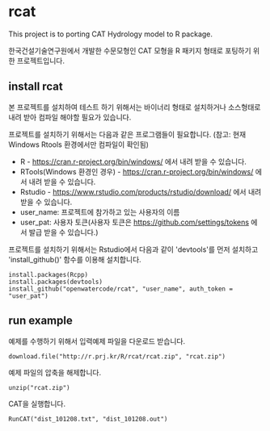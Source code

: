 # rcat
This project is to porting CAT Hydrology model to R package.

한국건설기술연구원에서 개발한 수문모형인 CAT 모형을 R 패키지 형태로 포팅하기 위한 프로젝트입니다.

## install rcat
본 프로젝트를 설치하여 테스트 하기 위해서는 바이너리 형태로 설치하거나 소스형태로 내려 받아 컴파일 해야할 필요가 있습니다.

프로젝트를 설치하기 위해서는 다음과 같은 프로그램들이 필요합니다.
(참고: 현재 Windows Rtools 환경에서만 컴파일이 확인됨)

  * R - https://cran.r-project.org/bin/windows/ 에서 내려 받을 수 있습니다.
  * RTools(Windows 환경인 경우) - https://cran.r-project.org/bin/windows/ 에서 내려 받을 수 있습니다.
  * Rstudio - https://www.rstudio.com/products/rstudio/download/ 에서 내려 받을 수 있습니다.
  * user_name: 프로젝트에 참가하고 있는 사용자의 이름
  * user_pat: 사용자 토큰(사용자 토큰은 https://github.com/settings/tokens 에서 발급 받을 수 있습니다.)

프로젝트를 설치하기 위해서는 Rstudio에서 다음과 같이 'devtools'를 먼저 설치하고 'install_github()' 함수를 이용해 설치합니다. 

```
install.packages(Rcpp)
install.packages(devtools)
install_github("openwatercode/rcat", "user_name", auth_token = "user_pat")
```
## run example
예제를 수행하기 위해서 입력예제 파일을 다운로드 받습니다.

```
download.file("http://r.prj.kr/R/rcat/rcat.zip", "rcat.zip")
```

예제 파일의 압축을 해제합니다.

```
unzip("rcat.zip")
```

CAT을 실행합니다.

```
RunCAT("dist_101208.txt", "dist_101208.out")
```
